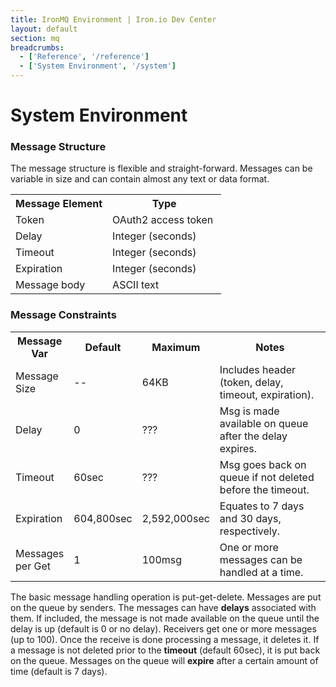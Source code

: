 ```yaml
---
title: IronMQ Environment | Iron.io Dev Center
layout: default
section: mq
breadcrumbs:
  - ['Reference', '/reference']
  - ['System Environment', '/system']
---
```


# System Environment

### Message Structure
The message structure is flexible and straight-forward. Messages can be variable in size and can contain almost any text or data format.

<table class="reference">
<tr><th style="width: 46%;">Message Element</th><th style="width: 54%;">Type</th></tr>
<tr><td>Token</td><td>OAuth2 access token</td></tr>
<tr><td>Delay</td><td>Integer (seconds)</td></tr>
<tr><td>Timeout</td><td>Integer (seconds)</td></tr>
<tr><td>Expiration</td><td>Integer (seconds)</td></tr>
<tr><td>Message body</td><td>ASCII text</td></tr>
</table>
  
   

### Message Constraints
<table class="reference">
<tr><th style="width: 16%;">Message Var</th><th style="width: 15%;">Default</th><th style="width: 15%;">Maximum</th><th style="width: 54%;">Notes</th></tr>
<tr><td>Message Size</td><td>--</td><td>64KB</td><td>Includes header (token, delay, timeout, expiration).</td></tr>
<tr><td>Delay</td><td>0</td><td>???</td><td>Msg is made available on queue after the delay expires.</td></tr>
<tr><td>Timeout</td><td>60sec</td><td>???</td><td>Msg goes back on queue if not deleted before the timeout.</td></tr>
<tr><td>Expiration</td><td>604,800sec</td><td>2,592,000sec</td><td>Equates to 7 days and 30 days, respectively.</td></tr>
<tr><td>Messages per Get</td><td>1</td><td>100msg</td><td>One or more messages can be handled at a time.</td></tr>
</table>

The basic message handling operation is put-get-delete. Messages are put on the queue by senders. The messages can have **delays** associated with them. If included, the message is not made available on the queue until the delay is up (default is 0 or no delay). Receivers get one or more messages (up to 100). Once the receive is done processing a message, it deletes it. If a message is not deleted prior to the **timeout** (default 60sec), it is put back on the queue. Messages on the queue will **expire** after a certain amount of time (default is 7 days).

